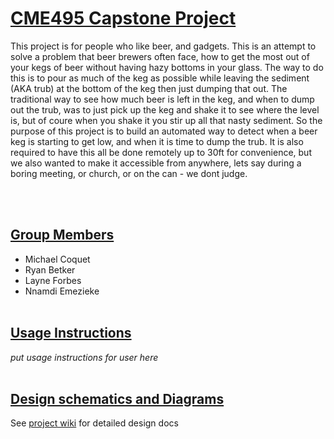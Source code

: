 # <ins>CME495 Capstone Project</ins>
This project is for people who like beer, and gadgets. This is an attempt to solve a problem that beer brewers often face, how to get the most out of your kegs of beer without having hazy bottoms in your glass. The way to do this is to pour as much of the keg as possible while leaving the sediment (AKA trub) at the bottom of the keg then just dumping that out. The traditional way to see how much beer is left in the keg, and when to dump out the trub, was to just pick up the keg and shake it to see where the level is, but of coure when you shake it you stir up all that nasty sediment. So the purpose of this project is to build an automated way to detect when a beer keg is starting to get low, and when it is time to dump the trub. It is also required to have this all be done remotely up to 30ft for convenience, but we also wanted to make it accessible from anywhere, lets say during a boring meeting, or church, or on the can - we dont judge.

</br></br>

## <ins>Group Members</ins>
* Michael Coquet 
* Ryan Betker
* Layne Forbes
* Nnamdi Emezieke
</br></br>

## <ins>Usage Instructions</ins>
_put usage instructions for user here_
</br></br>

## <ins>Design schematics and Diagrams</ins>
See [project wiki](https://gitlab.com/m.coquet2/cme495_capstone/-/wikis/Home) for detailed design docs
